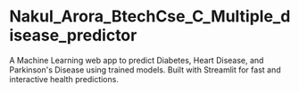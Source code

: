 # Nakul_Arora_BtechCse_C_Multiple_disease_predictor
A Machine Learning web app to predict Diabetes, Heart Disease, and Parkinson's Disease using trained models. Built with Streamlit for fast and interactive health predictions.

